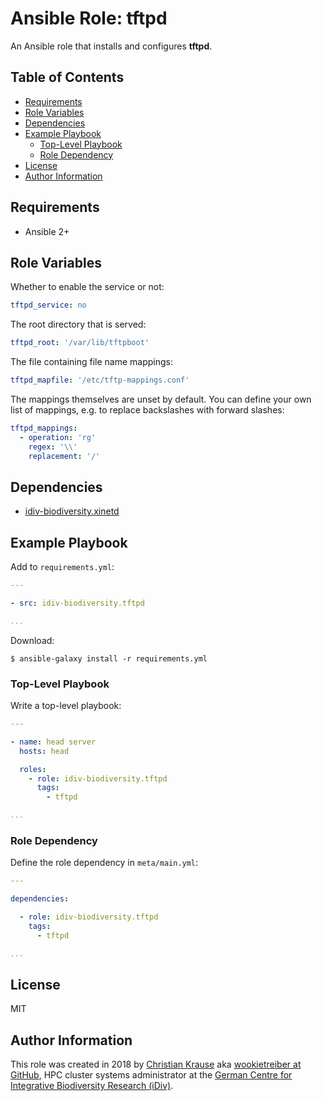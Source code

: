 Ansible Role: tftpd
====================

An Ansible role that installs and configures **tftpd**.

Table of Contents
-----------------

<!-- toc -->

- [Requirements](#requirements)
- [Role Variables](#role-variables)
- [Dependencies](#dependencies)
- [Example Playbook](#example-playbook)
  * [Top-Level Playbook](#top-level-playbook)
  * [Role Dependency](#role-dependency)
- [License](#license)
- [Author Information](#author-information)

<!-- tocstop -->

Requirements
------------

- Ansible 2+

Role Variables
--------------

Whether to enable the service or not:

```yml
tftpd_service: no
```

The root directory that is served:

```yml
tftpd_root: '/var/lib/tftpboot'
```

The file containing file name mappings:

```yml
tftpd_mapfile: '/etc/tftp-mappings.conf'
```

The mappings themselves are unset by default. You can define your own list of mappings, e.g. to replace backslashes with forward slashes:

```yml
tftpd_mappings:
  - operation: 'rg'
    regex: '\\'
    replacement: '/'
```

Dependencies
------------

- [idiv-biodiversity.xinetd][]

Example Playbook
----------------

Add to `requirements.yml`:

```yml
---

- src: idiv-biodiversity.tftpd

...
```

Download:

```console
$ ansible-galaxy install -r requirements.yml
```

### Top-Level Playbook

Write a top-level playbook:

```yml
---

- name: head server
  hosts: head

  roles:
    - role: idiv-biodiversity.tftpd
      tags:
        - tftpd

...
```

### Role Dependency

Define the role dependency in `meta/main.yml`:

```yml
---

dependencies:

  - role: idiv-biodiversity.tftpd
    tags:
      - tftpd

...
```

License
-------

MIT

Author Information
------------------

This role was created in 2018 by [Christian Krause][author] aka [wookietreiber at GitHub][wookietreiber], HPC cluster systems administrator at the [German Centre for Integrative Biodiversity Research (iDiv)][idiv].


[author]: https://www.idiv.de/groups_and_people/employees/details/eshow/krause-christian.html
[idiv]: https://www.idiv.de/
[wookietreiber]: https://github.com/wookietreiber
[idiv-biodiversity.xinetd]: https://galaxy.ansible.com/idiv-biodiversity/xinetd/
